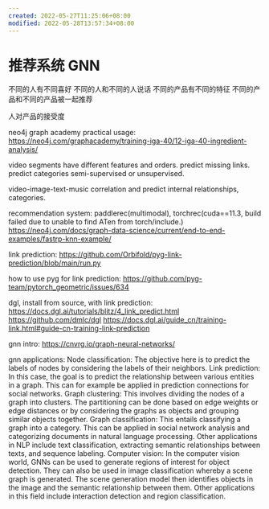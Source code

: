 ```yaml
---
created: 2022-05-27T11:25:06+08:00
modified: 2022-05-28T13:57:34+08:00
---
```


# 推荐系统 GNN

不同的人有不同喜好
不同的人和不同的人说话
不同的产品有不同的特征
不同的产品和不同的产品被一起推荐

人对产品的接受度

neo4j graph academy practical usage:
https://neo4j.com/graphacademy/training-iga-40/12-iga-40-ingredient-analysis/

video segments have different features and orders. predict missing links. predict categories semi-supervised or unsupervised.

video-image-text-music correlation and predict internal relationships, categories.

recommendation system:
paddlerec(multimodal), torchrec(cuda==11.3, build failed due to unable to find ATen from torch/include.)
https://neo4j.com/docs/graph-data-science/current/end-to-end-examples/fastrp-knn-example/

link prediction:
https://github.com/Orbifold/pyg-link-prediction/blob/main/run.py

how to use pyg for link prediction:
https://github.com/pyg-team/pytorch_geometric/issues/634

dgl, install from source, with link prediction:
https://docs.dgl.ai/tutorials/blitz/4_link_predict.html
https://github.com/dmlc/dgl
https://docs.dgl.ai/guide_cn/training-link.html#guide-cn-training-link-prediction

gnn intro:
https://cnvrg.io/graph-neural-networks/

gnn applications:
    Node classification: The objective here is to predict the labels of nodes by considering the labels of their neighbors. 
    Link prediction: In this case, the goal is to predict the relationship between various entities in a graph. This can for example be applied in prediction connections for social networks. 
    Graph clustering: This involves dividing the nodes of a graph into clusters. The partitioning can be done based on edge weights or edge distances or by considering the graphs as objects and grouping similar objects together. 
    Graph classification: This entails classifying a graph into a category. This can be applied in social network analysis and categorizing documents in natural language processing. Other applications in NLP include text classification, extracting semantic relationships between texts, and sequence labeling. 
    Computer vision: In the computer vision world, GNNs can be used to generate regions of interest for object detection. They can also be used in image classification whereby a scene graph is generated. The scene generation model then identifies objects in the image and the semantic relationship between them. Other applications in this field include interaction detection and region classification.
